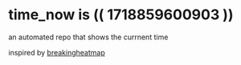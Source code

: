 # time_now is (( 1718859600903 ))

an automated repo that shows the currnent time

inspired by [breakingheatmap](https://github.com/breakingheatmap/breakingheatmap)